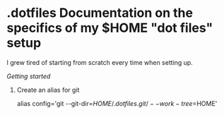 .dotfiles
Documentation on the specifics of my $HOME "dot files" setup
===============================================================

I grew tired of starting from scratch every time when setting up.

*Getting started*

1. Create an alias for git

    alias config='git --git-dir=$HOME/.dotfiles.git/ --work-tree=$HOME'
